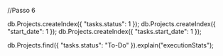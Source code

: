 //Passo 6

db.Projects.createIndex({ "tasks.status": 1 });
db.Projects.createIndex({ "start_date": 1 });
db.Projects.createIndex({ "tasks.start_date": 1 });

db.Projects.find({ "tasks.status": "To-Do" }).explain("executionStats");
